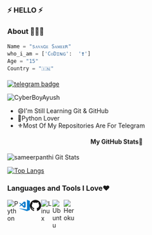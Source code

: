 
### ⚡ HELLO ⚡

### About 🙋🏻‍♂️
```python
Name = "sᴀᴠᴀɢᴇ Sᴀᴍᴇᴇʀ"
who_i_am = ['CᴏDɪɴɢ':  '❣️']
Age = "15"
Country = "🇮🇳"
```
#### 
[![telegram badge](https://img.shields.io/badge/LEGENDX-30302f?style=for-the-badge&logo=telegram)](https://t.me/SAMEER_795)
<p align="left"> <img src="https://komarev.com/ghpvc/?username=legendxop&label=Profile%20Views&color=orange&style=flat-square" alt="CyberBoyAyush" /> </p>

- 😄I'm Still Learning Git & GitHub
- 🥰Python Lover
- ⚜️Most Of My Repositories Are For Telegram

<h4 align="center"><b>My GitHub Stats💛</b></h4>

![sameerpanthi Git Stats](https://github-readme-stats.vercel.app/api?username=sameerpanthi&include_all_commits=true&count_private=true&theme=highcontrast)

[![Top Langs](https://github-readme-stats.vercel.app/api/top-langs/?username=sameerpanthi&layout=compact&theme=radical)](https://github.com/sameerpanthi)

### Languages and Tools I Love❤️
[<img align="left" alt="Python" width="26px" src="https://upload.wikimedia.org/wikipedia/commons/thumb/c/c3/Python-logo-notext.svg/600px-Python-logo-notext.svg.png" />](https://python.org/)
[<img align="left" alt="Visual Studio Code" width="26px" src="https://raw.githubusercontent.com/github/explore/80688e429a7d4ef2fca1e82350fe8e3517d3494d/topics/visual-studio-code/visual-studio-code.png" />](https://code.visualstudio.com/)
[<img align="left" alt="GitHub" width="26px" src="https://raw.githubusercontent.com/github/explore/78df643247d429f6cc873026c0622819ad797942/topics/github/github.png" />](https://git-scm.com/)
[<img align="left" alt="Linux" width="26px" src="https://www.freepnglogos.com/uploads/linux-png/difference-between-linux-and-window-operating-system-3.png" />](https://www.linux.org/)
[<img align="left" alt="Ubuntu" width="26px" src="https://assets.ubuntu.com/v1/29985a98-ubuntu-logo32.png" />](https://www.ubuntu.com)
[<img align="left" alt="Heroku" width="26px" src="https://www.nicepng.com/png/full/223-2233246_heroku-logo-salesforce-heroku.png" />](https://heroku.com/)

<br />
<br />
